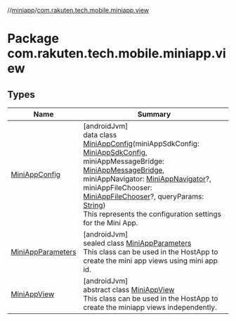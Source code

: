 //[miniapp](../../index.md)/[com.rakuten.tech.mobile.miniapp.view](index.md)

# Package com.rakuten.tech.mobile.miniapp.view

## Types

| Name | Summary |
|---|---|
| [MiniAppConfig](-mini-app-config/index.md) | [androidJvm]<br>data class [MiniAppConfig](-mini-app-config/index.md)(miniAppSdkConfig: [MiniAppSdkConfig](../com.rakuten.tech.mobile.miniapp/-mini-app-sdk-config/index.md), miniAppMessageBridge: [MiniAppMessageBridge](../com.rakuten.tech.mobile.miniapp.js/-mini-app-message-bridge/index.md), miniAppNavigator: [MiniAppNavigator](../com.rakuten.tech.mobile.miniapp.navigator/-mini-app-navigator/index.md)?, miniAppFileChooser: [MiniAppFileChooser](../com.rakuten.tech.mobile.miniapp.file/-mini-app-file-chooser/index.md)?, queryParams: [String](https://kotlinlang.org/api/latest/jvm/stdlib/kotlin/-string/index.html))<br>This represents the configuration settings for the Mini App. |
| [MiniAppParameters](-mini-app-parameters/index.md) | [androidJvm]<br>sealed class [MiniAppParameters](-mini-app-parameters/index.md)<br>This class can be used in the HostApp to create the mini app views using mini app id. |
| [MiniAppView](-mini-app-view/index.md) | [androidJvm]<br>abstract class [MiniAppView](-mini-app-view/index.md)<br>This class can be used in the HostApp to create the miniapp views independently. |
